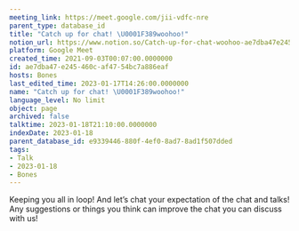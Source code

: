 ```yaml
---
meeting_link: https://meet.google.com/jii-vdfc-nre
parent_type: database_id
title: "Catch up for chat! \U0001F389woohoo!"
notion_url: https://www.notion.so/Catch-up-for-chat-woohoo-ae7dba47e245460caf4754bc7a886eaf
platform: Google Meet
created_time: 2021-09-03T00:07:00.0000000
id: ae7dba47-e245-460c-af47-54bc7a886eaf
hosts: Bones
last_edited_time: 2023-01-17T14:26:00.0000000
name: "Catch up for chat! \U0001F389woohoo!"
language_level: No limit
object: page
archived: false
talktime: 2023-01-18T21:10:00.0000000
indexDate: 2023-01-18
parent_database_id: e9339446-880f-4ef0-8ad7-8ad1f507dded
tags:
- Talk
- 2023-01-18
- Bones
---
```


Keeping you all in loop! And let’s chat your expectation of the chat and talks!
Any suggestions or things you think can improve the chat you can discuss with us!





